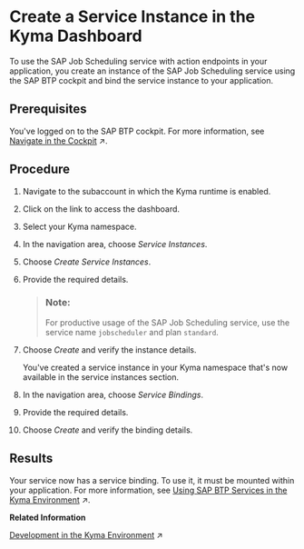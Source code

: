 <!-- loio224a49afe3fc40848f94bbf4cf4747b1 -->

# Create a Service Instance in the Kyma Dashboard

To use the SAP Job Scheduling service with action endpoints in your application, you create an instance of the SAP Job Scheduling service using the SAP BTP cockpit and bind the service instance to your application.



<a name="loio224a49afe3fc40848f94bbf4cf4747b1__prereq_kbr_wzt_vz"/>

## Prerequisites

You've logged on to the SAP BTP cockpit. For more information, see [Navigate in the Cockpit](https://help.sap.com/viewer/65de2977205c403bbc107264b8eccf4b/Cloud/en-US/0874895f1f78459f9517da55a11ffebd.html "Learn how to navigate to your global accounts, directories, and subaccounts in the SAP BTP cockpit.") :arrow_upper_right:.



## Procedure

1.  Navigate to the subaccount in which the Kyma runtime is enabled.

2.  Click on the link to access the dashboard.

3.  Select your Kyma namespace.

4.  In the navigation area, choose *Service Instances*.

5.  Choose *Create Service Instances*.

6.  Provide the required details.

    > ### Note:  
    > For productive usage of the SAP Job Scheduling service, use the service name `jobscheduler` and plan `standard`.

7.  Choose *Create* and verify the instance details.

    You've created a service instance in your Kyma namespace that's now available in the service instances section.

8.  In the navigation area, choose *Service Bindings*.

9.  Provide the required details.

10. Choose *Create* and verify the binding details.




<a name="loio224a49afe3fc40848f94bbf4cf4747b1__result_oy1_1gp_n4b"/>

## Results

Your service now has a service binding. To use it, it must be mounted within your application. For more information, see [Using SAP BTP Services in the Kyma Environment](https://help.sap.com/viewer/65de2977205c403bbc107264b8eccf4b/Cloud/en-US/ea4dd81e49254dd482d32e3c20f4477a.html "With the Kyma environment you can connect SAP BTP services to your cluster and manage them using the SAP BTP Operator module.") :arrow_upper_right:.

**Related Information**  


[Development in the Kyma Environment](https://help.sap.com/viewer/65de2977205c403bbc107264b8eccf4b/Cloud/en-US/606ec610ee4746c09d5d2bef5a85a124.html "Learn more about developing applications in SAP BTP, Kyma runtime.") :arrow_upper_right:

